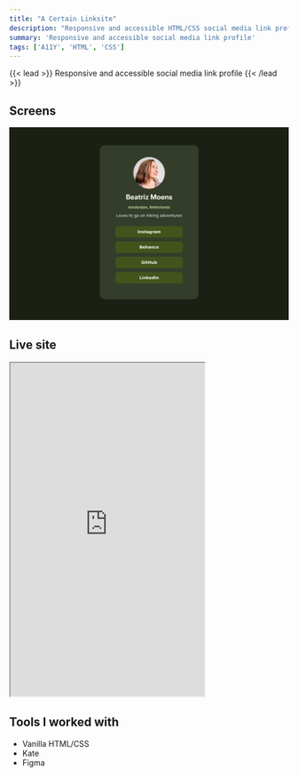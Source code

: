 ```yaml
---
title: "A Certain Linksite"
description: "Responsive and accessible HTML/CSS social media link profile"
summary: 'Responsive and accessible social media link profile'
tags: ['A11Y', 'HTML', 'CSS']
---
```



{{< lead >}}
Responsive and accessible social media link profile
{{< /lead >}}


## Screens 


![A profile card containing a vertical list of links, in dark greens, on desktop](Desktop.png "Desktop version") 


## Live site


<iframe src="https://contrebasses.github.io/social-links/" width="350px" height="600px"></iframe>


## Tools I worked with

- Vanilla HTML/CSS
- Kate
- Figma

